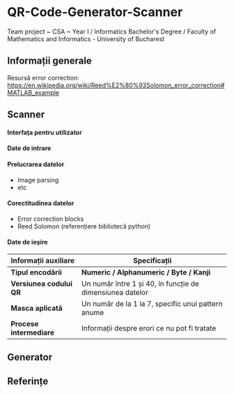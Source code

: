 # QR-Code-Generator-Scanner
Team project ~ CSA ~ Year I / Informatics Bachelor's Degree / Faculty of Mathematics and Informatics - University of Bucharest

## Informații generale

Resursă error correction:
https://en.wikipedia.org/wiki/Reed%E2%80%93Solomon_error_correction#MATLAB_example

## Scanner

#### Interfața pentru utilizator

#### Date de intrare

#### Prelucrarea datelor

- Image parsing
- etc

#### Corectitudinea datelor

- Error correction blocks
- Reed Solomon (referențiere bibliotecă python)

#### Date de ieșire
| Informații auxiliare     |   Specificații                            |
|--------------------------|-------------------------------------------|  
| **Tipul encodării**      | **Numeric / Alphanumeric / Byte / Kanji**  |  
| **Versiunea codului QR** | Un număr între 1 și 40, în funcție de dimensiunea datelor |  
| **Masca aplicată**       | Un număr de la 1 la 7, specific unui pattern anume |  
| **Procese intermediare** | Informații despre erori ce nu pot fi tratate |  

## Generator



## Referințe
